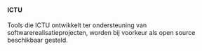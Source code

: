 #### ICTU
Tools die ICTU ontwikkelt ter ondersteuning van softwarerealisatieprojecten, worden bij voorkeur als open source beschikbaar gesteld.
